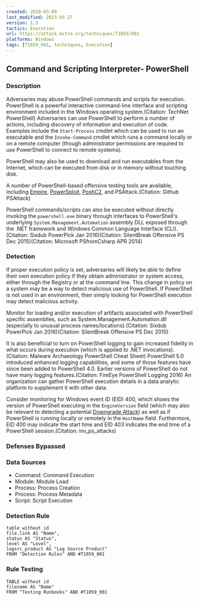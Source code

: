 ```yaml
---
created: 2020-03-09
last_modified: 2023-03-27
version: 1.3
tactics: Execution
url: https://attack.mitre.org/techniques/T1059/001
platforms: Windows
tags: [T1059_001, techniques, Execution]
---
```


## Command and Scripting Interpreter- PowerShell

### Description

Adversaries may abuse PowerShell commands and scripts for execution. PowerShell is a powerful interactive command-line interface and scripting environment included in the Windows operating system.(Citation: TechNet PowerShell) Adversaries can use PowerShell to perform a number of actions, including discovery of information and execution of code. Examples include the <code>Start-Process</code> cmdlet which can be used to run an executable and the <code>Invoke-Command</code> cmdlet which runs a command locally or on a remote computer (though administrator permissions are required to use PowerShell to connect to remote systems).

PowerShell may also be used to download and run executables from the Internet, which can be executed from disk or in memory without touching disk.

A number of PowerShell-based offensive testing tools are available, including [Empire](https://attack.mitre.org/software/S0363),  [PowerSploit](https://attack.mitre.org/software/S0194), [PoshC2](https://attack.mitre.org/software/S0378), and PSAttack.(Citation: Github PSAttack)

PowerShell commands/scripts can also be executed without directly invoking the <code>powershell.exe</code> binary through interfaces to PowerShell's underlying <code>System.Management.Automation</code> assembly DLL exposed through the .NET framework and Windows Common Language Interface (CLI).(Citation: Sixdub PowerPick Jan 2016)(Citation: SilentBreak Offensive PS Dec 2015)(Citation: Microsoft PSfromCsharp APR 2014)

### Detection

If proper execution policy is set, adversaries will likely be able to define their own execution policy if they obtain administrator or system access, either through the Registry or at the command line. This change in policy on a system may be a way to detect malicious use of PowerShell. If PowerShell is not used in an environment, then simply looking for PowerShell execution may detect malicious activity.

Monitor for loading and/or execution of artifacts associated with PowerShell specific assemblies, such as System.Management.Automation.dll (especially to unusual process names/locations).(Citation: Sixdub PowerPick Jan 2016)(Citation: SilentBreak Offensive PS Dec 2015)

It is also beneficial to turn on PowerShell logging to gain increased fidelity in what occurs during execution (which is applied to .NET invocations). (Citation: Malware Archaeology PowerShell Cheat Sheet) PowerShell 5.0 introduced enhanced logging capabilities, and some of those features have since been added to PowerShell 4.0. Earlier versions of PowerShell do not have many logging features.(Citation: FireEye PowerShell Logging 2016) An organization can gather PowerShell execution details in a data analytic platform to supplement it with other data.

Consider monitoring for Windows event ID (EID) 400, which shows the version of PowerShell executing in the <code>EngineVersion</code> field (which may also be relevant to detecting a potential [Downgrade Attack](https://attack.mitre.org/techniques/T1562/010)) as well as if PowerShell is running locally or remotely in the <code>HostName</code> field. Furthermore, EID 400 may indicate the start time and EID 403 indicates the end time of a PowerShell session.(Citation: inv_ps_attacks)

### Defenses Bypassed



### Data Sources

  - Command: Command Execution
  -  Module: Module Load
  -  Process: Process Creation
  -  Process: Process Metadata
  -  Script: Script Execution
### Detection Rule

```dataview
table without id
file.link AS "Name",
status AS "Status",
level AS "Level",
logsrc_product AS "Log Source Product"
FROM "Detection Rules" AND #T1059_001
```

### Rule Testing

```dataview
TABLE without id
filename AS "Name"
FROM "Testing Runbooks" AND #T1059_001
```
